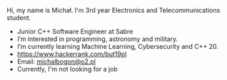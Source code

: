 Hi, my name is Michał. I'm 3rd year Electronics and Telecommunications student.
- Junior C++ Software Engineer at Sabre
- I’m interested in programming, astronomy and military.
- I’m currently learning Machine Learning, Cybersecurity and C++ 20.
- https://www.hackerrank.com/but19pl
- Email: michalbogon@o2.pl
- Currently, I'm not looking for a job
